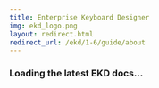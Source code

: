 ```yaml
---
title: Enterprise Keyboard Designer
img: ekd_logo.png
layout: redirect.html
redirect_url: /ekd/1-6/guide/about
---
```


### Loading the latest EKD docs...










